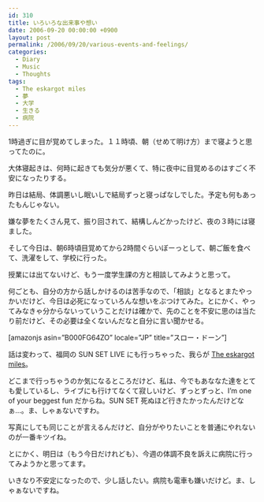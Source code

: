 ```yaml
---
id: 310
title: いろいろな出来事や想い
date: 2006-09-20 00:00:00 +0900
layout: post
permalink: /2006/09/20/various-events-and-feelings/
categories:
  - Diary
  - Music
  - Thoughts
tags:
  - The eskargot miles
  - 夢
  - 大学
  - 生きる
  - 病院
---
```

1時過ぎに目が覚めてしまった。１１時頃、朝（せめて明け方）まで寝ようと思ってたのに。
  
大体寝起きは、何時に起きても気分が悪くて、特に夜中に目覚めるのはすごく不安になったりする。

<!--more-->

昨日は結局、体調悪いし眠いしで結局ずっと寝っぱなしでした。予定も何もあったもんじゃない。
  
嫌な夢をたくさん見て、振り回されて、結構しんどかったけど、夜の３時には寝ました。

そして今日は、朝6時頃目覚めてから2時間ぐらいぼーっとして、朝ご飯を食べて、洗濯をして、学校に行った。
  
授業には出てないけど、もう一度学生課の方と相談してみようと思って。
  
何ごとも、自分の方から話しかけるのは苦手なので、「相談」となるとまたやっかいだけど、今日は必死になっていろんな想いをぶつけてみた。とにかく、やってみなきゃ分からないっていうことだけは確かで、先のことを不安に思のは当たり前だけど、その必要は全くないんだなと自分に言い聞かせる。
  
[amazonjs asin=&#8221;B000FG64ZO&#8221; locale=&#8221;JP&#8221; title=&#8221;スロー・ドーン&#8221;]
  
話は変わって、福岡の SUN SET LIVE にも行っちゃった、我らが <a href="http://eskargotmiles.com" rel="external nofollow">The eskargot miles</a>。
  
どこまで行っちゃうのか気になるところだけど、私は、今でもあななた達をとても愛しているし、ライブにも行けてなくて寂しいけど、ずっとずっと、I&#8217;m one of your beggest fun だからね。SUN SET 死ぬほど行きたかったんだけどなぁ…。ま、しゃぁないですわ。

写真にしても同じことが言えるんだけど、自分がやりたいことを普通にやれないのが一番キツイね。

とにかく、明日は（もう今日だけれども）、今週の体調不良を訴えに病院に行ってみようかと思ってます。
  
いきなり不安定になったので、少し話したい。病院も電車も嫌いだけど。ま、しゃぁないですね。
